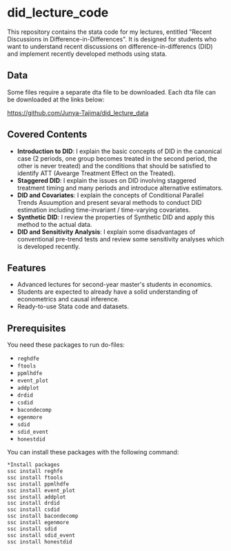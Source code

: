 # did_lecture_code

This repository contains the stata code for my lectures, entitled "Recent Discussions in Difference-in-Differences". It is designed for students who want to understand recent discussions on difference-in-differencs (DID) and implement recently developed methods using stata. 

## Data

Some files require a separate dta file to be downloaded. Each dta file can be downloaded at the links below:

https://github.com/Junya-Tajima/did_lecture_data

##  Covered Contents

- **Introduction to DID**: I explain the basic concepts of DID in the canonical case (2 periods, one group becomes treated in the second period, the other is never treated) and the conditions that should be satisfied to identify ATT (Avearge Treatment Effect on the Treated).
- **Staggered DID**: I explain the issues on DID involving staggered treatment timing and many periods and introduce alternative estimators.
- **DID and Covariates**: I explain the concepts of Conditional Parallel Trends Asuumption and present sevaral methods to conduct DID estimation including time-invariant / time-varying covariates. 
- **Synthetic DID**: I review the properties of Synthetic DID and apply this method to the actual data.
- **DID and Sensitivity Analysis**: I explain some disadvantages of conventional pre-trend tests and review some sensitivity analyses which is developed recently. 

##  Features

- Advanced lectures for second-year master's students in economics. 
- Students are expected to already have a solid understanding of econometrics and causal inference.
- Ready-to-use Stata code and datasets.

## Prerequisites

You need these packages to run do-files:

- `reghdfe`
- `ftools`
- `ppmlhdfe`
- `event_plot`
- `addplot`
- `drdid`
- `csdid`
- `bacondecomp`
- `egenmore`
- `sdid`
- `sdid_event`
- `honestdid`

You can install these packages with the following command:

```bash
*Install packages
ssc install reghfe
ssc install ftools
ssc install ppmlhdfe
ssc install event_plot
ssc install addplot
ssc install drdid
ssc install csdid
ssc install bacondecomp
ssc install egenmore
ssc install sdid
ssc install sdid_event
ssc install honestdid
